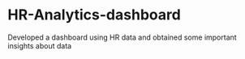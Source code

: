 # HR-Analytics-dashboard
Developed a dashboard using HR data and obtained some important insights about data
